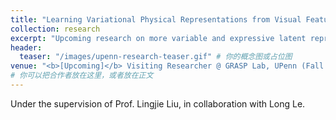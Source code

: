 ```yaml
---
title: "Learning Variational Physical Representations from Visual Features"
collection: research
excerpt: "Upcoming research on more variable and expressive latent representations of physical properties, moving beyond deterministic point estimates to better capture material uncertainty inherent in visual data."
header:
  teaser: "/images/upenn-research-teaser.gif" # 你的概念图或占位图
venue: "<b>[Upcoming]</b> Visiting Researcher @ GRASP Lab, UPenn (Fall 2025)"
# 你可以把合作者放在这里，或者放在正文
---
```

Under the supervision of Prof. Lingjie Liu, in collaboration with Long Le.